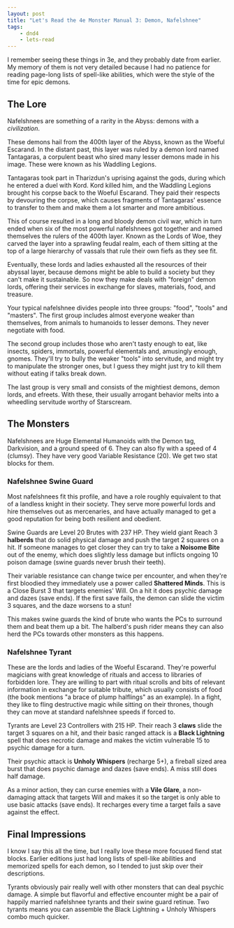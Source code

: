 ```yaml
---
layout: post
title: "Let's Read the 4e Monster Manual 3: Demon, Nafelshnee"
tags:
    - dnd4
    - lets-read
---
```


I remember seeing these things in 3e, and they probably date from earlier. My
memory of them is not very detailed because I had no patience for reading
page-long lists of spell-like abilities, which were the style of the time for
epic demons.

## The Lore

Nafelshnees are something of a rarity in the Abyss: demons with a
_civilization_.

These demons hail from the 400th layer of the Abyss, known as the Woeful
Escarand. In the distant past, this layer was ruled by a demon lord named
Tantagaras, a corpulent beast who sired many lesser demons made in his
image. These were known as his Waddling Legions.

Tantagaras took part in Tharizdun's uprising against the gods, during which he
entered a duel with Kord. Kord killed him, and the Waddling Legions brought his
corpse back to the Woeful Escarand. They paid their respects by devouring the
corpse, which causes fragments of Tantagaras' essence to transfer to them and
make them a lot smarter and more ambitious.

This of course resulted in a long and bloody demon civil war, which in turn
ended when six of the most powerful nafelshnees got together and named
themselves the rulers of the 400th layer. Known as the Lords of Woe, they carved
the layer into a sprawling feudal realm, each of them sitting at the top of a
large hierarchy of vassals that rule their own fiefs as they see fit.

Eventually, these lords and ladies exhausted all the resources of their abyssal
layer, because demons might be able to build a society but they can't make it
sustainable. So now they make deals with "foreign" demon lords, offering their
services in exchange for slaves, materials, food, and treasure.

Your typical nafelshnee divides people into three groups: "food", "tools" and
"masters". The first group includes almost everyone weaker than themselves, from
animals to humanoids to lesser demons. They never negotiate with food.

The second group includes those who aren't tasty enough to eat, like insects,
spiders, immortals, powerful elementals and, amusingly enough, gnomes. They'll
try to bully the weaker "tools" into servitude, and might try to manipulate the
stronger ones, but I guess they might just try to kill them without eating if
talks break down.

The last group is very small and consists of the mightiest demons, demon lords,
and efreets. With these, their usually arrogant behavior melts into a wheedling
servitude worthy of Starscream.

## The Monsters

Nafelshnees are Huge Elemental Humanoids with the Demon tag, Darkvision, and a
ground speed of 6. They can also fly with a speed of 4 (clumsy). They have very
good Variable Resistance (20). We get two stat blocks for them.

### Nafelshnee Swine Guard

Most nafelshnees fit this profile, and have a role roughly equivalent to that of
a landless knight in their society. They serve more powerful lords and hire
themselves out as mercenaries, and have actually managed to get a good
reputation for being both resilient and obedient.

Swine Guards are Level 20 Brutes with 237 HP. They wield giant Reach 3
**halberds** that do solid physical damage and push the target 2 squares on a
hit. If someone manages to get closer they can try to take a **Noisome Bite**
out of the enemy, which does slightly less damage but inflicts ongoing 10 poison
damage (swine guards never brush their teeth).

Their variable resistance can change twice per encounter, and when they're first
bloodied they immediately use a power called **Shattered Minds**. This is a
Close Burst 3 that targets enemies' Will. On a hit it does psychic damage and
dazes (save ends). If the first save fails, the demon can slide the victim 3
squares, and the daze worsens to a stun!

This makes swine guards the kind of brute who wants the PCs to surround them and
beat them up a bit. The halberd's push rider means they can also herd the PCs
towards other monsters as this happens.

### Nafelshnee Tyrant

These are the lords and ladies of the Woeful Escarand. They're powerful
magicians with great knowledge of rituals and access to libraries of forbidden
lore. They are willing to part with ritual scrolls and bits of relevant
information in exchange for suitable tribute, which usually consists of food
(the book mentions "a brace of plump halflings" as an example). In a fight, they
like to fling destructive magic while sitting on their thrones, though they can
move at standard nafelshnee speeds if forced to.

Tyrants are Level 23 Controllers with 215 HP. Their reach 3 **claws** slide the
target 3 squares on a hit, and their basic ranged attack is a **Black
Lightning** spell that does necrotic damage and makes the victim vulnerable 15
to psychic damage for a turn.

Their psychic attack is **Unholy Whispers** (recharge 5+), a fireball sized area
burst that does psychic damage and dazes (save ends). A miss still does half
damage.

As a minor action, they can curse enemies with a **Vile Glare**, a non-damaging
attack that targets Will and makes it so the target is only able to use basic
attacks (save ends). It recharges every time a target fails a save against the
effect.

## Final Impressions

I know I say this all the time, but I really love these more focused fiend stat
blocks. Earlier editions just had long lists of spell-like abilities and
memorized spells for each demon, so I tended to just skip over their
descriptions.

Tyrants obviously pair really well with other monsters that can deal psychic
damage. A simple but flavorful and effective encounter might be a pair of
happily married nafelshnee tyrants and their swine guard retinue. Two tyrants
means you can assemble the Black Lightning + Unholy Whispers combo much quicker.
